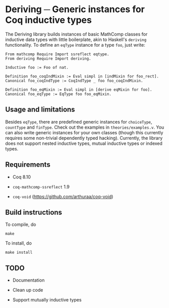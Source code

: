 # Deriving ─ Generic instances for Coq inductive types

The Deriving library builds instances of basic MathComp classes for inductive
data types with little boilerplate, akin to Haskell's `deriving` functionality.
To define an `eqType` instance for a type `foo`, just write:

    From mathcomp Require Import ssreflect eqtype.
    From deriving Require Import deriving.

    Inductive foo := Foo of nat.

    Definition foo_coqIndMixin := Eval simpl in [indMixin for foo_rect].
    Canonical foo_coqIndType := CoqIndType _ foo foo_coqIndMixin.

    Definition foo_eqMixin := Eval simpl in [derive eqMixin for foo].
    Canonical foo_eqType := EqType foo foo_eqMixin.

## Usage and limitations

Besides `eqType`, there are predefined generic instances for `choiceType`,
`countType` and `finType`.  Check out the examples in `theories/examples.v`.
You can also write generic instances for your own classes (though this currently
requires some non-trivial dependently typed hacking).  Currently, the library
does not support nested inductive types, mutual inductive types or indexed
types.

## Requirements

- Coq 8.10

- `coq-mathcomp-ssreflect` 1.9

- `coq-void` (https://github.com/arthuraa/coq-void)

## Build instructions

To compile, do

```shell
make
```

To install, do

```shell
make install
```

## TODO

- Documentation

- Clean up code

- Support mutually inductive types
